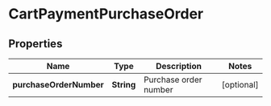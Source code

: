 
# CartPaymentPurchaseOrder

## Properties
Name | Type | Description | Notes
------------ | ------------- | ------------- | -------------
**purchaseOrderNumber** | **String** | Purchase order number |  [optional]



